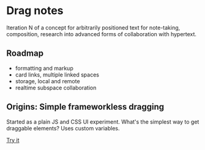 # Drag notes

Iteration N of a concept for arbitrarily positioned text for note-taking, composition, research into advanced forms of collaboration with hypertext.

## Roadmap

- formatting and markup
- card links, multiple linked spaces
- storage, local and remote
- realtime subspace collaboration

## Origins: Simple frameworkless dragging

Started as a plain JS and CSS UI experiment. What's the simplest way to get draggable elements? Uses custom variables.

[Try it](https://sackeyjason.github.io/draggable)
